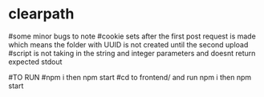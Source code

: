 # clearpath

#some minor bugs to note
#cookie sets after the first post request is made which means the folder with UUID is not created until the second upload
#script is not taking in the string and integer parameters and doesnt return expected stdout

#TO RUN
#npm i then npm start
#cd to frontend/ and run npm i then npm start

